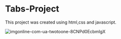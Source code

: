 # Tabs-Project

This project was created using html,css and javascript.

![imgonline-com-ua-twotoone-8CNPd0EcbmIgX](https://user-images.githubusercontent.com/110861332/183534823-efa4a3b5-c97e-49ef-87fd-983cb2bec2d9.jpg)
